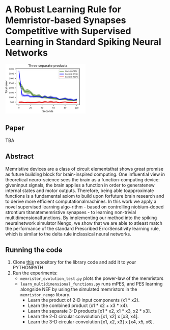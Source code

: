 # A Robust Learning Rule for Memristor-based Synapses Competitive with Supervised Learning in Standard Spiking Neural Networks

![](https://github.com/Tioz90/A-Robust-Learning-Rule-for-Memristor-based-Synapses-Competitive-with-Supervised-Learning/blob/master/separate_products.png?raw=true)

## Paper
TBA

## Abstract
Memristive  devices  are  a  class  of  circuit  elementsthat  shows  great  promise  as  future  building  block  for  brain-inspired  computing.  One  influential  view  in  theoretical  neuro-science  sees  the  brain  as  a  function-computing  device:  giveninput  signals,  the  brain  applies  a  function  in  order  to  generatenew  internal  states  and  motor  outputs.  Therefore,  being  able  toapproximate functions is a fundamental axiom to build upon forfuture brain research and to derive more efficient computationalmachines. In this work we apply a novel supervised learning algo-rithm  -  based  on  controlling  niobium-doped  strontium  titanatememristive  synapses  -  to  learning  non-trivial  multidimensionalfunctions.  By  implementing  our  method  into  the  spiking  neuralnetwork   simulator   Nengo,   we   show   that   we   are   able   to   atleast  match  the  performance  of  the  standard  Prescribed  ErrorSensitivity  learning  rule,  which  is  similar  to  the  delta  rule  inclassical  neural  networks.

## Running the code
1. Clone [this](https://github.com/Tioz90/Memristor-Nengo) repository for the library code and add it to your PYTHONPATH
2. Run the experiments:
   * ``memristor_evolution_test.py`` plots the power-law of the memristors
   * ``learn_multidimensional_functions.py`` runs mPES, and PES learning alongside NEF by using the simulated 
     memristors in the ``memristor_nengo`` library. 
     * Learn the product of 2-D input components (x1 * x2). 
     * Learn the combined product (x1 * x2 + x3 * x4). 
     * Learn the separate 3-D products [x1 * x2, x1 * x3, x2 * x3]. 
     * Learn the 2-D circular convolution [x1, x2] x [x3, x4]. 
     * Learn the 3-D circular convolution [x1, x2, x3] x [x4, x5, x6].
